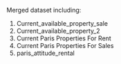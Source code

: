 Merged dataset including:
1. Current_available_property_sale
1. Current_available_property_2
1. Current Paris Properties For Rent
1. Current Paris Properties For Sales
1. paris_attitude_rental